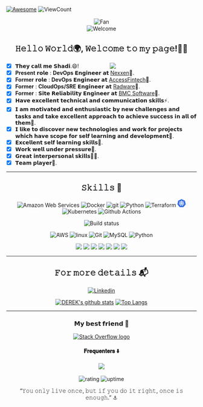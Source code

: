 <!-- Shadi Badir -->
<!-- Stop copy my github profile -->
<!-- Be different babe ;) -->

[![Awesome](https://awesome.re/badge.svg)](https://awesome.re)
![ViewCount](http://bit.ly/Thomas-Github-Visits)

<!-- Shadi Badir -->
<div align="center">
<img src="https://github.com/fnky/fnky/raw/fnky/img/fan-1.gif" alt="Fan" align="center">
</div>
<div align="center">
<img src="https://github.com/fnky/fnky/raw/fnky/img/welcome-fire.gif" alt="Welcome" align="center">
</div>

<!-- Shadi Badir -->
<div align="center">
<h2>𝙷𝚎𝚕𝚕𝚘 𝚆𝚘𝚛𝚕𝚍🌍, 𝚆𝚎𝚕𝚌𝚘𝚖𝚎 𝚝𝚘 𝚖𝚢 𝚙𝚊𝚐𝚎!🧑‍💻</h2>
  </div>

<img align='right' src="https://media.giphy.com/media/M9gbBd9nbDrOTu1Mqx/giphy.gif" width="230">

- [x] 𝗧𝗵𝗲𝘆 𝗰𝗮𝗹𝗹 𝗺𝗲 𝗦𝗵𝗮𝗱𝗶.😄!
- [x] **Present** 𝗿𝗼𝗹𝗲 : **DevOps** 𝗘𝗻𝗴𝗶𝗻𝗲𝗲𝗿 𝗮𝘁 [Nexxen](https://nexxen.com/):round_pushpin:.
- [x] **Former** 𝗿𝗼𝗹𝗲 : **DevOps** 𝗘𝗻𝗴𝗶𝗻𝗲𝗲𝗿 𝗮𝘁 [AccessFintech](https://www.accessfintech.com):round_pushpin:.
- [x] **Former** : **CloudOps/SRE** 𝗘𝗻𝗴𝗶𝗻𝗲𝗲𝗿 𝗮𝘁 [Radware](https://www.radware.com):round_pushpin:.
- [x] **Former** : 𝗦𝗶𝘁𝗲 𝗥𝗲𝗹𝗶𝗮𝗯𝗶𝗹𝗶𝘁𝘆 𝗘𝗻𝗴𝗶𝗻𝗲𝗲𝗿 𝗮𝘁 [BMC Software](https://www.bmc.com):round_pushpin:.
- [x] 𝗛𝗮𝘃𝗲 𝗲𝘅𝗰𝗲𝗹𝗹𝗲𝗻𝘁 𝘁𝗲𝗰𝗵𝗻𝗶𝗰𝗮𝗹 𝗮𝗻𝗱 𝗰𝗼𝗺𝗺𝘂𝗻𝗶𝗰𝗮𝘁𝗶𝗼𝗻 𝘀𝗸𝗶𝗹𝗹𝘀⚡.
- [x] 𝗜 𝗮𝗺 𝗺𝗼𝘁𝗶𝘃𝗮𝘁𝗲𝗱 𝗮𝗻𝗱 𝗲𝗻𝘁𝗵𝘂𝘀𝗶𝗮𝘀𝘁𝗶𝗰 𝗯𝘆 𝗻𝗲𝘄 𝗰𝗵𝗮𝗹𝗹𝗲𝗻𝗴𝗲𝘀 𝗮𝗻𝗱 𝘁𝗮𝘀𝗸𝘀 𝗮𝗻𝗱 𝘁𝗮𝗸𝗲 𝗲𝘅𝗰𝗲𝗹𝗹𝗲𝗻𝘁 𝗮𝗽𝗽𝗿𝗼𝗮𝗰𝗵 𝘁𝗼 𝗮𝗰𝗵𝗶𝗲𝘃𝗲 𝘀𝘂𝗰𝗰𝗲𝘀𝘀 𝗶𝗻 𝗮𝗹𝗹 𝗼𝗳 𝘁𝗵𝗲𝗺🧠.
- [x] 𝗜 𝗹𝗶𝗸𝗲 𝘁𝗼 𝗱𝗶𝘀𝗰𝗼𝘃𝗲𝗿 𝗻𝗲𝘄 𝘁𝗲𝗰𝗵𝗻𝗼𝗹𝗼𝗴𝗶𝗲𝘀 𝗮𝗻𝗱 𝘄𝗼𝗿𝗸 𝗳𝗼𝗿 𝗽𝗿𝗼𝗷𝗲𝗰𝘁𝘀 𝘄𝗵𝗶𝗰𝗵 𝗵𝗮𝘃𝗲 𝘀𝗰𝗼𝗽𝗲 𝗳𝗼𝗿 𝘀𝗲𝗹𝗳 𝗹𝗲𝗮𝗿𝗻𝗶𝗻𝗴 𝗮𝗻𝗱 𝗱𝗲𝘃𝗲𝗹𝗼𝗽𝗺𝗲𝗻𝘁💫.
- [x] 𝗘𝘅𝗰𝗲𝗹𝗹𝗲𝗻𝘁 𝘀𝗲𝗹𝗳 𝗹𝗲𝗮𝗿𝗻𝗶𝗻𝗴 𝘀𝗸𝗶𝗹𝗹𝘀🦁.
- [x] 𝗪𝗼𝗿𝗸 𝘄𝗲𝗹𝗹 𝘂𝗻𝗱𝗲𝗿 𝗽𝗿𝗲𝘀𝘀𝘂𝗿𝗲🦸.
- [x] 𝗚𝗿𝗲𝗮𝘁 𝗶𝗻𝘁𝗲𝗿𝗽𝗲𝗿𝘀𝗼𝗻𝗮𝗹 𝘀𝗸𝗶𝗹𝗹𝘀🧞‍♂️.
- [x] 𝗧𝗲𝗮𝗺 𝗽𝗹𝗮𝘆𝗲𝗿👤.

---

<!-- Shadi Badir -->
<div align="center">
  
<h2>𝚂𝚔𝚒𝚕𝚕𝚜 🚀</h2>
<p>
  <img alt="Amazon Web Services" src="https://img.shields.io/badge/Amazon_Web_Services-232F3E?style=flat-square&logo=amazon-aws&logoColor=white" />
  <img alt="Docker" src="https://img.shields.io/badge/-Docker-46a2f1?style=flat-square&logo=docker&logoColor=white" />
  <img alt="git" src="https://img.shields.io/badge/-Git-F05032?style=flat-square&logo=git&logoColor=white" />
  <img alt="Python" src="https://img.shields.io/badge/Python-3776AB?style=flat-square&logo=python&logoColor=white" />
  <img alt="Terraform" src="https://badgen.net/badge/icon/terraform?icon=terraform&label" />
  <img alt="Kubernetes" src="https://github.com/kubernetes/kubernetes/blob/master/logo/logo.svg" width="22" /> <img alt="Kubernetes" src="https://badgen.net/badge/icon/Kubernetes?icon=kubernetes&label" />
  <img alt="Github Actions" src="https://img.shields.io/badge/-Github_Actions-2088FF?style=flat-square&logo=github-actions&logoColor=white" />
</p>

![Build status](https://houssemdellai.visualstudio.com/Java-SpringBoot-WebApp/_apis/build/status/Java-SpringBoot-Maven-CI)

<p>
 <img title="AWS" alt="AWS" src="https://raw.githubusercontent.com/Thomas-George-T/Thomas-George-T/master/assets/aws.svg" width="60" height="28" />
 <img title="linux" alt="linux" src="https://raw.githubusercontent.com/Thomas-George-T/Thomas-George-T/master/assets/linux-tux.svg" width="28" />
  <img title="Git" alt="Git" src="https://raw.githubusercontent.com/Thomas-George-T/Thomas-George-T/master/assets/git.svg" width="70" height="28" />
  <img title="MySQL" alt="MySQL" src="https://raw.githubusercontent.com/Thomas-George-T/Thomas-George-T/master/assets/mysql.svg" width="40" height="28" />
  <img title="Python" alt="Python" src="https://raw.githubusercontent.com/Thomas-George-T/Thomas-George-T/master/assets/python.svg" width="40" height="28" />
</p>
<a href="https://www.python.org/" title="Python"><img src="https://raw.githubusercontent.com/hussainweb/hussainweb/main/icons/python.png" /></a>
<a href="https://git-scm.com/" title="Git"><img src="https://raw.githubusercontent.com/hussainweb/hussainweb/main/icons/git.png" /></a>
<a href="https://www.docker.com/" title="Docker"><img src="https://raw.githubusercontent.com/hussainweb/hussainweb/main/icons/docker.png" /></a>
<a href="https://github.com/" title="GitHub"><img src="https://raw.githubusercontent.com/hussainweb/hussainweb/main/icons/github.png" /></a>
<a href="https://www.terraform.io/" title="Terraform"><img src="https://raw.githubusercontent.com/hussainweb/hussainweb/main/icons/terraform.png" /></a>
<a href="https://www.ansible.com/" title="Ansible"><img src="https://raw.githubusercontent.com/hussainweb/hussainweb/main/icons/ansible.png" /></a>
<a href="https://code.visualstudio.com/" title="Visual Studio Code"><img src="https://raw.githubusercontent.com/hussainweb/hussainweb/main/icons/vscode.png" /></a>

</div>

---

<!-- Shadi Badir -->
<div align="center">
<h2>𝙵𝚘𝚛 𝚖𝚘𝚛𝚎 𝚍𝚎𝚝𝚊𝚒𝚕𝚜 📬</h2>

<a href = "https://www.linkedin.com/in/shadi-badir/" target = "_self"> <img src="https://img.shields.io/badge/LinkedIn-0077B5?style=for-the-badge&logo=linkedin&logoColor=white" alt = "Linkedin" border = "0"/> </a>

[![DEREK's github stats](https://github-readme-stats.vercel.app/api?username=shadibdair&show_icons=true&theme=solarized-light)](https://github.com/shadibdair)
[![Top Langs](https://github-readme-stats.vercel.app/api/top-langs/?username=shadibdair&layout=compact&theme=solarized-light)](https://github.com/anuraghazra/github-readme-stats)

  </div>
  
 ---
  
<!-- Shadi Badir -->
<div align="center">
<h3>𝗠𝘆 𝗯𝗲𝘀𝘁 𝗳𝗿𝗶𝗲𝗻𝗱 💬</h3>

[<img src="https://img.shields.io/badge/Stack%20Overflow-282C34?logo=stackoverflow&logoColor=FE7A16" alt="Stack Overflow logo" title="Stack Overflow" height="25" />](https://stackoverflow.com)

<!-- <p align="center">
  Visitor count<br>
  <img src="https://profile-counter.glitch.me/itgoyo/count.svg" />
</p> -->
  </div>

<p>
  <div align="center">
    <h4>𝐅𝐫𝐞𝐪𝐮𝐞𝐧𝐭𝐞𝐫𝐬 ⬇️</h4>
    
  <a href="https://count.getloli.com/"><img src="https://count.getloli.com/get/@:shadibdair"></a>
    </div>
</p>


<!--
**shadibdair/shadibdair** is a ✨ _special_ ✨ repository because its `README.md` (this file) appears on your GitHub profile.

Here are some ideas to get you started:

- 🔭 I’m currently working on ...
- 🌱 I’m currently learning ...
- 👯 I’m looking to collaborate on ...
- 🤔 I’m looking for help with ...
- 💬 Ask me about ...
- 📫 How to reach me: ...
- 😄 Pronouns: ...
- ⚡ Fun fact: ...
-->

<!-- Shadi Badir -->
<div align="center">
  
![rating](https://img.shields.io/badge/rating-★★★★☆-brightgreen)
![uptime](https://img.shields.io/badge/uptime-100%25-brightgreen)
  </div>
  
<div align="center">
  
 “𝚈𝚘𝚞 𝚘𝚗𝚕𝚢 𝚕𝚒𝚟𝚎 𝚘𝚗𝚌𝚎, 𝚋𝚞𝚝 𝚒𝚏 𝚢𝚘𝚞 𝚍𝚘 𝚒𝚝 𝚛𝚒𝚐𝚑𝚝, 𝚘𝚗𝚌𝚎 𝚒𝚜 𝚎𝚗𝚘𝚞𝚐𝚑.” :anchor:
  </div>

